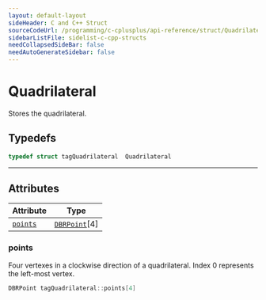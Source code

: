 ```yaml
---
layout: default-layout
sideHeader: C and C++ Struct
sourceCodeUrl: /programming/c-cplusplus/api-reference/struct/Quadrilateral.md
sidebarListFile: sidelist-c-cpp-structs
needCollapsedSideBar: false
needAutoGenerateSidebar: false
---
```



# Quadrilateral
Stores the quadrilateral.  

## Typedefs

```cpp
typedef struct tagQuadrilateral  Quadrilateral 
```  
  
---
  

## Attributes
  
| Attribute | Type |
|---------- | ---- |
| [`points`](#points) | [`DBRPoint`](DBRPoint.md)[4] |


### points
Four vertexes in a clockwise direction of a quadrilateral. Index 0 represents the left-most vertex. 
```cpp
DBRPoint tagQuadrilateral::points[4]
```



